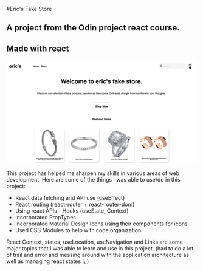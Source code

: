 #Eric's Fake Store

## A project from the Odin project react course.

## Made with react

![alt App preview](https://github.com/ChhayThan/TOP_shoppingCart/blob/main/public/images/app.png?raw=true)

This project has helped me sharpen my skills in various areas of web development.
Here are some of the things I was able to use/do in this project:

- React data fetching and API use (useEffect)
- React routing (react-router + react-router-dom)
- Using react APIs - Hooks (useState, Context)
- Incorporated PropTypes
- Incorporated Material Design Icons using their components for icons
- Used CSS Modules to help with code organization

React Context, states, useLocation, useNavigation and Links are some major topics that I was able to learn and use in this project. (had to do a lot of trail and error and messing around with the application architecture as well as managing react states :\ )
